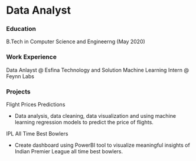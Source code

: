 # Data Analyst

### Education
B.Tech in Computer Science and Engineerng (May 2020)

### Work Experience 
Data Anlayst @ Esfina Technology and Solution
Machine Learning Intern @ Feynn Labs

### Projects
Flight Prices Predictions
- Data analysis, data cleaning, data visualization and using machine learning regression models to predict the price of flights.

IPL All Time Best Bowlers
- Create dashboard using PowerBI tool to visualize meaningful insights of Indian Premier League all time best bowlers.

